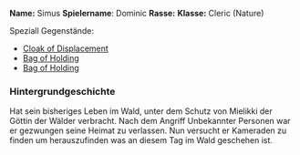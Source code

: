**Name:** Simus 
**Spielername**: Dominic
**Rasse:** 
**Klasse:** Cleric (Nature)

Speziall Gegenstände:
- [Cloak of Displacement](Effekte/Ausrüstung.md#Cloak%20of%20Displacement) 
- [Bag of Holding](Effekte/Ausrüstung#Bag%20of%20Holding) 
- [Bag of Holding](Effekte/Ausrüstung#Bag%20of%20Holding)

### Hintergrundgeschichte
Hat sein bisheriges Leben im Wald, unter dem Schutz von Mielikki der Göttin der Wälder verbracht. Nach dem Angriff Unbekannter Personen war er gezwungen seine Heimat zu verlassen. Nun versucht er Kameraden zu finden um herauszufinden was an diesem Tag im Wald geschehen ist.